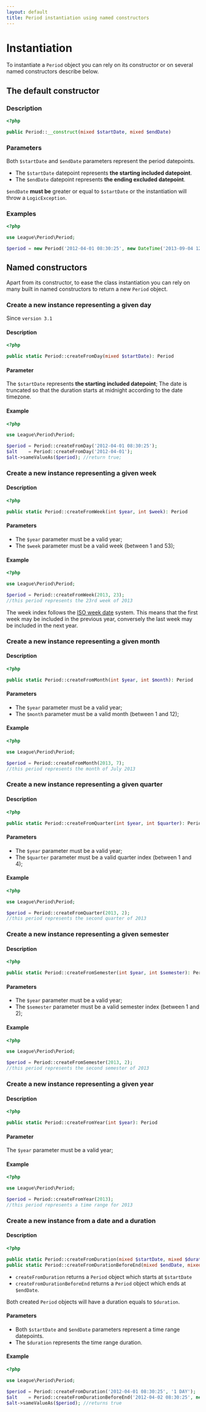 ```yaml
---
layout: default
title: Period instantiation using named constructors
---
```


# Instantiation

To instantiate a `Period` object you can rely on its constructor or on several named constructors describe below.

## The default constructor

### Description

~~~php
<?php

public Period::__construct(mixed $startDate, mixed $endDate)
~~~

### Parameters

Both `$startDate` and `$endDate` parameters represent the period datepoints.

- The `$startDate` datepoint represents **the starting included datepoint**.
- The `$endDate` datepoint represents **the ending excluded datepoint**.

`$endDate` **must be** greater or equal to `$startDate` or the instantiation will throw a `LogicException`.

### Examples

~~~php
<?php

use League\Period\Period;

$period = new Period('2012-04-01 08:30:25', new DateTime('2013-09-04 12:35:21'));
~~~

## Named constructors

Apart from its constructor, to ease the class instantiation you can rely on many built in named constructors to return a new `Period` object.

### Create a new instance representing a given day

<p class="message-notice">Since <code>version 3.1</code></p>

#### Description

~~~php
<?php

public static Period::createFromDay(mixed $startDate): Period
~~~

#### Parameter

The `$startDate` represents **the starting included datepoint**; The date is truncated so that the duration starts at midnight according to the date timezone.

#### Example

~~~php
<?php

use League\Period\Period;

$period = Period::createFromDay('2012-04-01 08:30:25');
$alt    = Period::createFromDay('2012-04-01');
$alt->sameValueAs($period); //return true;
~~~

### Create a new instance representing a given week

#### Description

~~~php
<?php

public static Period::createFromWeek(int $year, int $week): Period
~~~

#### Parameters

- The `$year` parameter must be a valid year;
- The `$week` parameter must be a valid week (between 1 and 53);

#### Example

~~~php
<?php

use League\Period\Period;

$period = Period::createFromWeek(2013, 23);
//this period represents the 23rd week of 2013
~~~

<p class="message-notice">The week index follows the <a href="https://en.wikipedia.org/wiki/ISO_week_date" target="_blank">ISO week date</a> system. This means that the first week may be included in the previous year, conversely the last week may be included in the next year.</p>

### Create a new instance representing a given month

#### Description

~~~php
<?php

public static Period::createFromMonth(int $year, int $month): Period
~~~

#### Parameters

- The `$year` parameter must be a valid year;
- The `$month` parameter must be a valid month (between 1 and 12);

#### Example

~~~php
<?php

use League\Period\Period;

$period = Period::createFromMonth(2013, 7);
//this period represents the month of July 2013
~~~

### Create a new instance representing a given quarter

#### Description

~~~php
<?php

public static Period::createFromQuarter(int $year, int $quarter): Period
~~~

#### Parameters

- The `$year` parameter must be a valid year;
- The `$quarter` parameter must be a valid quarter index (between 1 and 4);

#### Example

~~~php
<?php

use League\Period\Period;

$period = Period::createFromQuarter(2013, 2);
//this period represents the second quarter of 2013
~~~

### Create a new instance representing a given semester

#### Description

~~~php
<?php

public static Period::createFromSemester(int $year, int $semester): Period
~~~

#### Parameters

- The `$year` parameter must be a valid year;
- The `$semester` parameter must be a valid semester index (between 1 and 2);

#### Example

~~~php
<?php

use League\Period\Period;

$period = Period::createFromSemester(2013, 2);
//this period represents the second semester of 2013
~~~

### Create a new instance representing a given year

#### Description

~~~php
<?php

public static Period::createFromYear(int $year): Period
~~~

#### Parameter

The `$year` parameter must be a valid year;

#### Example

~~~php
<?php

use League\Period\Period;

$period = Period::createFromYear(2013);
//this period represents a time range for 2013
~~~

### Create a new instance from a date and a duration

#### Description

~~~php
<?php

public static Period::createFromDuration(mixed $startDate, mixed $duration): Period
public static Period::createFromDurationBeforeEnd(mixed $endDate, mixed $duration): Period
~~~

- `createFromDuration` returns a `Period` object which starts at `$startDate`
- `createFromDurationBeforeEnd` returns a `Period` object which ends at `$endDate`.

Both created `Period` objects will have a duration equals to `$duration`.

#### Parameters

- Both `$startDate` and `$endDate` parameters represent a time range datepoints.
- The `$duration` represents the time range duration.

#### Example

~~~php
<?php

use League\Period\Period;

$period = Period::createFromDuration('2012-04-01 08:30:25', '1 DAY');
$alt    = Period::createFromDurationBeforeEnd('2012-04-02 08:30:25', new DateInterval('P1D'));
$alt->sameValueAs($period); //returns true
~~~

